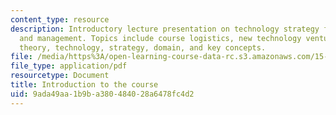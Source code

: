 ```yaml
---
content_type: resource
description: Introductory lecture presentation on technology strategy for system design
  and management. Topics include course logistics, new technology ventures, examples,
  theory, technology, strategy, domain, and key concepts.
file: /media/https%3A/open-learning-course-data-rc.s3.amazonaws.com/15-965-technology-strategy-for-system-design-and-management-spring-2009/9ada49aa1b9ba380484028a6478fc4d2_MIT15_965S09_Lec01.pdf
file_type: application/pdf
resourcetype: Document
title: Introduction to the course
uid: 9ada49aa-1b9b-a380-4840-28a6478fc4d2
---
```

